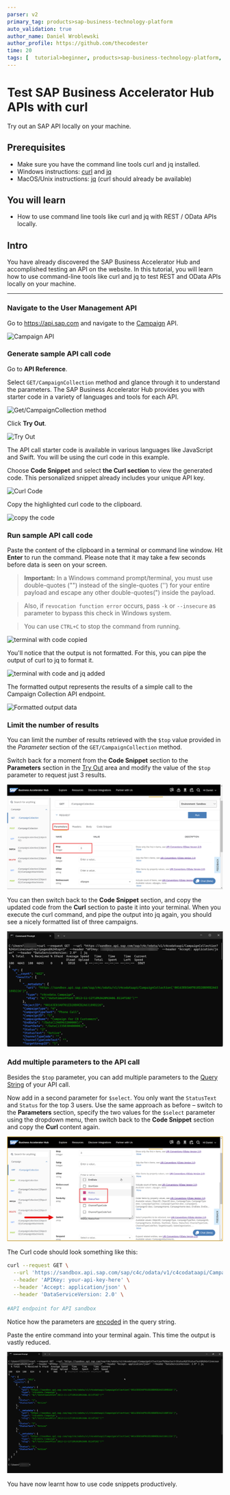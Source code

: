 ```yaml
---
parser: v2
primary_tag: products>sap-business-technology-platform
auto_validation: true
author_name: Daniel Wroblewski
author_profile: https://github.com/thecodester
time: 20
tags: [  tutorial>beginner, products>sap-business-technology-platform, topic>sap-api-business-hub ]
---
```


# Test SAP Business Accelerator Hub APIs with curl
<!-- description --> Try out an SAP API locally on your machine.

## Prerequisites
 - Make sure you have the command line tools curl and jq installed.
 - Windows instructions: [curl](https://chocolatey.org/packages/Curl) and [jq](https://chocolatey.org/packages/jq)
 - MacOS/Unix instructions: [jq](https://stedolan.github.io/jq/download/) (curl should already be available)

## You will learn
- How to use command line tools like curl and jq with REST / OData APIs locally.

## Intro
You have already discovered the SAP Business Accelerator Hub and accomplished testing an API on the website. In this tutorial, you will learn how to use command-line tools like curl and jq to test REST and OData APIs locally on your machine.

---

### Navigate to the User Management API

Go to <https://api.sap.com> and navigate to the [Campaign](https://api.sap.com/api/campaign/overview) API.

![Campaign API](1.png)

### Generate sample API call code

Go to **API Reference**.

Select `GET/CampaignCollection` method and glance through it to understand the parameters. The SAP Business Accelerator Hub provides you with starter code in a variety of languages and tools for each API.

![Get/CampaignCollection method](2.png)

Click **Try Out**.

![Try Out](3.png)

The API call starter code is available in various languages like JavaScript and Swift. You will be using the curl code in this example.

Choose **Code Snippet** and select **the Curl section** to view the generated code. This personalized snippet already includes your unique API key.

![Curl Code](4.png)

Copy the highlighted curl code to the clipboard.

![copy the code](5.png)


### Run sample API call code

Paste the content of the clipboard in a terminal or command line window. Hit **Enter** to run the command. Please note that it may take a few seconds before data is seen on your screen.

>**Important:** In a Windows command prompt/terminal, you must use double-quotes ("") instead of the single-quotes ('') for your entire payload and escape any other double-quotes(\") inside the payload.

>Also, if `revocation function error` occurs, pass `-k` or `--insecure` as parameter to bypass this check in Windows system.

>You can use `CTRL+C` to stop the command from running.

![terminal with code copied](6.png)

You'll notice that the output is not formatted. For this, you can pipe the output of curl to jq to format it.

![terminal with code and jq added](6a.png)

The formatted output represents the results of a simple call to the Campaign Collection API endpoint.

![Formatted output data](7.png)

### Limit the number of results
You can limit the number of results retrieved with the `$top` value provided in the *Parameter* section of the `GET/CampaignCollection` method. 

Switch back for a moment from the **Code Snippet** section to the **Parameters** section in the [Try Out](https://api.sap.com/api/campaign/tryout) area and modify the value of the `$top` parameter to request just 3 results.

![Limit to 3 records](7a.png)

You can then switch back to the **Code Snippet** section, and copy the updated code from the **Curl** section to paste it into your terminal. When you execute the curl command, and pipe the output into jq again, you should see a nicely formatted list of three campaigns.

![Results](7b.png)


### Add multiple parameters to the API call
Besides the `$top` parameter, you can add multiple parameters to the [Query String](https://en.wikipedia.org/wiki/Query_string) of your API call.

Now add in a second parameter for `$select`. You only want the `StatusText` and `Status` for the top 3 users. Use the same approach as before – switch to the **Parameters** section, specify the two values for the `$select` parameter using the dropdown menu, then switch back to the **Code Snippet** section and copy the **Curl** content again. 

![Setting parameters](9a.png)

The Curl code should look something like this:

```bash
curl --request GET \
  --url 'https://sandbox.api.sap.com/sap/c4c/odata/v1/c4codataapi/CampaignCollection?%24select=Status%2CStatusText&%24top=3' \
  --header 'APIKey: your-api-key-here' \
  --header 'Accept: application/json' \
  --header 'DataServiceVersion: 2.0' \

#API endpoint for API sandbox
```

Notice how the parameters are [encoded](https://en.wikipedia.org/wiki/Percent-encoding) in the query string.

Paste the entire command into your terminal again. This time the output is vastly reduced.

![Parameters added](9b.png)

You have now learnt how to use code snippets productively.


